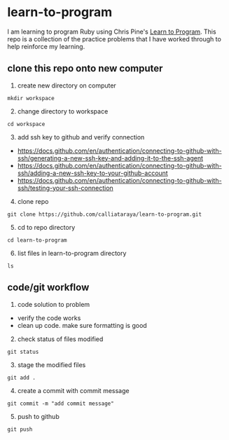 # learn-to-program
I am learning to program Ruby using Chris Pine's [Learn to Program](https://pine.fm/LearnToProgram/). This repo is a collection of the practice problems that I have worked through to help reinforce my learning.


## clone this repo onto new computer
1. create new directory on computer

  `mkdir workspace`

2. change directory to workspace

  `cd workspace`

3. add ssh key to github and verify connection
  * https://docs.github.com/en/authentication/connecting-to-github-with-ssh/generating-a-new-ssh-key-and-adding-it-to-the-ssh-agent
  * https://docs.github.com/en/authentication/connecting-to-github-with-ssh/adding-a-new-ssh-key-to-your-github-account
  * https://docs.github.com/en/authentication/connecting-to-github-with-ssh/testing-your-ssh-connection
4. clone repo

  `git clone https://github.com/calliataraya/learn-to-program.git`

5. cd to repo directory

  `cd learn-to-program`

6. list files in learn-to-program directory

  `ls`

## code/git workflow
1. code solution to problem
  * verify the code works
  * clean up code. make sure formatting is good
2. check status of files modified

  `git status`

3. stage the modified files

  `git add .`

4. create a commit with commit message

  `git commit -m "add commit message"`

5. push to github

  `git push`
